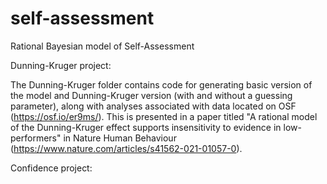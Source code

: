 # self-assessment
Rational Bayesian model of Self-Assessment

Dunning-Kruger project:

The Dunning-Kruger folder contains code for generating basic version of the model and Dunning-Kruger version (with and without a guessing parameter), along with analyses associated with data located on OSF (https://osf.io/er9ms/). This is presented in a paper titled "A rational model of the Dunning-Kruger effect supports insensitivity to evidence in low-performers" in Nature Human Behaviour (https://www.nature.com/articles/s41562-021-01057-0).

Confidence project:
